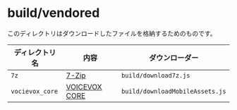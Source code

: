 # build/vendored

このディレクトリはダウンロードしたファイルを格納するためのものです。

| ディレクトリ名  | 内容                                                       | ダウンローダー                  |
| --------------- | ---------------------------------------------------------- | ------------------------------- |
| `7z`            | [7-Zip](http://www.7-zip.org/)                             | `build/download7z.js`           |
| `vocievox_core` | [VOICEVOX CORE](https://github.com/VOICEVOX/voicevox_core) | `build/downloadMobileAssets.js` |
